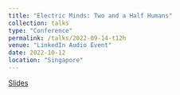 ```yaml
---
title: "Electric Minds: Two and a Half Humans"
collection: talks
type: "Conference"
permalink: /talks/2022-09-14-t12h
venue: "LinkedIn Audio Event"
date: 2022-10-12
location: "Singapore"
---
```


[Slides](https://www.linkedin.com/events/electricminds-twoandahalfhumans6973121308599468032/about/)
